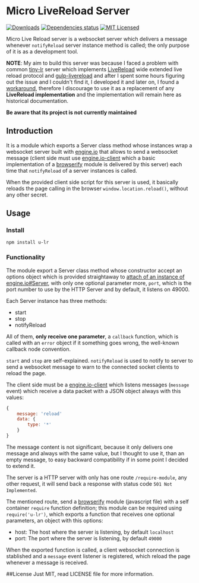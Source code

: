 Micro LiveReload Server
=============================
[ ![Downloads](http://img.shields.io/npm/dm/u-lr.svg)]()  [ ![Dependencies status](https://david-dm.org/ifraixedes/node-u-lr.png)]() [ ![MIT Licensed](http://img.shields.io/badge/license-MIT-blue.svg)](#license)

Micro Live Reload server is a websocket server which delivers a message whenever `notifyReload` server instance method is called; the only purpose of it is as a development tool.

__NOTE__: My aim to build this server was because I faced a problem with common [tiny-lr](https://github.com/mklabs/tiny-lr) server which implements [LiveReload](http://livereload.com/) wide extended live reload protocol and [gulp-livereload](https://github.com/vohof/gulp-livereload) and after I spent some hours figuring out the issue and I couldn't find it, I developed it and later on, I found a [workaround](https://github.com/vohof/gulp-livereload/pull/29), therefore I discourage to use it as a replacement of any __LiveReload implementation__ and the implementation will remain here as historical documentation.

__Be aware that its project is not currently maintained__

## Introduction
It is a module which exports a Server class method whose instances wrap a websocket server built with [engine.io](https://github.com/automattic/engine.io) that allows to send a websocket message (client side must use [engine.io-client](https://github.com/automattic/engine.io-client) which a basic implementation of a [browserify](https://github.com/substack/node-browserify) module is delivered by this server) each time that `notifyReload` of a server instances is called.

When the provided client side script for this server is used, it basically reloads the page calling in the browser `window.location.reload()`, without any other secret.

## Usage
### Install
`npm install u-lr`

### Functionality
The module export a Server class method whose constructor accept an options object which is provided straightaway to [attach of an instance of engine.io#Server](https://github.com/automattic/engine.io#methods-1), with only one optional parameter more, `port`, which is the port number to use by the HTTP Server and by default, it listens on 49000.

Each Server instance has three methods:
- start
- stop
 - notifyReload

All of them, __only receive one parameter__, a `callback` function, which is called with an `error` object if it something goes wrong, the well-known callback node convention.

`start` and `stop` are self-explained.
`notifyReload` is used to notify to server to send a websocket message to warn to the connected socket clients to reload the page.

The client side must be a [engine.io-client](https://github.com/automattic/engine.io-client) which listens messages (`message` event) which receive a data packet with a JSON object always with this values:
```javascript
{
	message: 'reload'
	data: {
		type: '*'
	}
}
```

The message content is not significant, because it only delivers one message and always with the same value, but I thought to use it, than an empty message, to easy backward compatibility if in some point I decided to extend it.

The server is a HTTP server with only has one route `/require-module`, any other request, it will send back a response with status code `501 Not Implemented`.

The mentioned route, send a [browserify](https://github.com/substack/node-browserify) module (javascript file) with a self container `require` function definition; this module can be required using `require('u-lr')`, which exports a function that receives one optional parameters, an object with this options:
- host: The host where the server is listening, by default `localhost`
- port: The port where the server is listening, by default `49000`

When the exported function is called, a client websocket connection is stablished and a `message` event listener is registered, which reload the page whenever a message is received.

##License
Just MIT, read LICENSE file for more information.
